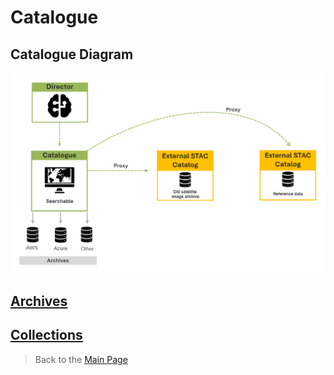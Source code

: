 # Catalogue 

## Catalogue Diagram
![Catalogue diagram](catalogue.png "FarEarth Catalogue Diagram")

## [Archives](archives/archives.md)

## [Collections](collections/collections.md)

> Back to the [Main Page](../README.md)
